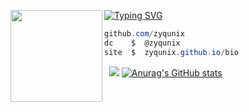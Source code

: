 [![Typing SVG](https://readme-typing-svg.herokuapp.com?font=Roboto+Mono&lines=zyqunix.github.io/bio+%7C+zyq)](https://git.io/typing-svg)
<img align="left" src="https://upload.wikimedia.org/wikipedia/commons/thumb/3/34/Red_star.svg/220px-Red_star.svg.png" width="147"/> 

```csharp
github.com/zyqunix
dc    $  @zyqunix
site  $  zyqunix.github.io/bio
```
&zwnj; 
&zwnj; 
![](https://komarev.com/ghpvc/?username=zyqunix)
[![Anurag's GitHub stats](https://github-readme-stats.vercel.app/api?username=zyqunix)](https://github.com/anuraghazra/github-readme-stats)
